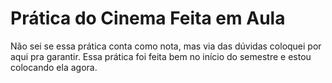 # Prática do Cinema Feita em Aula

Não sei se essa prática conta como nota, mas via das dúvidas coloquei por aqui pra garantir. Essa prática foi feita bem no início do semestre e estou colocando ela agora.


